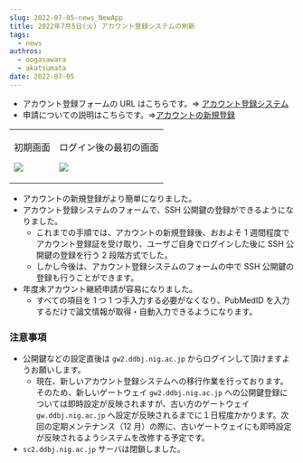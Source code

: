 ```yaml
---
slug: 2022-07-05-news_NewApp
title: 2022年7月5日(火) アカウント登録システムの刷新
tags:
  - news
authros:
  - oogasawara
  - akatsumata
date: 2022-07-05
---
```


- アカウント登録フォームの URL はこちらです。=><!-- <a href="https://sc-account.ddbj.nig.ac.jp/application/registration">アカウント登録システム</a> --> [アカウント登録システム](/blog/2024-10-25-account_system_maintenance)
- 申請についての説明はこちらです。=>[アカウントの新規登録](/application/registration)



<table>
<tr>
<td valign="top">

初期画面

![](new_registration_JP.png)

</td>
<td valign="top">

ログイン後の最初の画面

![](login_JP.png)

</td>
</tr>
</table>


- アカウントの新規登録がより簡単になりました。
- アカウント登録システムのフォームで、SSH 公開鍵の登録ができるようになりました。
  - これまでの手順では、アカウントの新規登録後、おおよそ 1 週間程度でアカウント登録証を受け取り、ユーザご自身でログインした後に SSH 公開鍵の登録を行う 2 段階方式でした。
  - しかし今後は、アカウント登録システムのフォームの中で SSH 公開鍵の登録も行うことができます。
- 年度末アカウント継続申請が容易になりました。
  - すべての項目を 1 つ 1 つ手入力する必要がなくなり、PubMedID を入力するだけで論文情報が取得・自動入力できるようになります。


### 注意事項

- 公開鍵などの設定直後は `gw2.ddbj.nig.ac.jp` からログインして頂けますようお願いします。
    - 現在、新しいアカウント登録システムへの移行作業を行っております。そのため、新しいゲートウェイ `gw2.ddbj.nig.ac.jp` への公開鍵登録については即時設定が反映されますが、古い方のゲートウェイ `gw.ddbj.nig.ac.jp` へ設定が反映されるまでに１日程度かかります。次回の定期メンテナンス（12 月）の際に、古いゲートウェイにも即時設定が反映されるようシステムを改修する予定です。
- `sc2.ddbj.nig.ac.jp` サーバは閉鎖しました。




